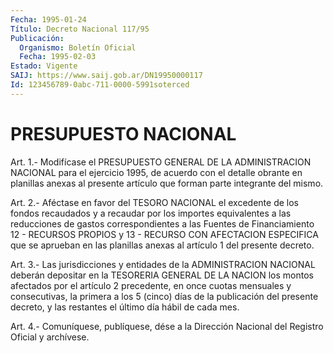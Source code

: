 ```yaml
---
Fecha: 1995-01-24
Título: Decreto Nacional 117/95
Publicación:
  Organismo: Boletín Oficial
  Fecha: 1995-02-03
Estado: Vigente
SAIJ: https://www.saij.gob.ar/DN19950000117
Id: 123456789-0abc-711-0000-5991soterced
---
```

# PRESUPUESTO NACIONAL

<a id="1"></a>
Art. 1.- Modifícase el PRESUPUESTO GENERAL DE LA ADMINISTRACION NACIONAL  para el ejercicio 1995, de acuerdo con el detalle obrante en  planillas    anexas  al  presente  artículo  que  forman  parte integrante del mismo.

<a id="2"></a>
Art. 2.- Aféctase en favor del TESORO NACIONAL el excedente de los fondos  recaudados y a recaudar por los importes equivalentes a las  reducciones  de  gastos  correspondientes  a  las  Fuentes  de Financiamiento  12 - RECURSOS PROPIOS y 13 - RECURSO CON AFECTACION ESPECIFICA que se  aprueban  en  las planillas anexas al artículo 1 del presente decreto.

<a id="3"></a>
Art.  3.-  Las jurisdicciones y entidades de la ADMINISTRACION NACIONAL deberán  depositar  en  la  TESORERIA GENERAL DE LA NACION los montos afectados por el artículo 2  precedente,  en once cuotas mensuales  y  consecutivas, la primera a los 5 (cinco) días  de  la publicación del  presente  decreto,  y  las restantes el último día hábil de  cada mes.

<a id="4"></a>
Art. 4.- Comuníquese, publíquese, dése a la Dirección Nacional del Registro Oficial y archívese.